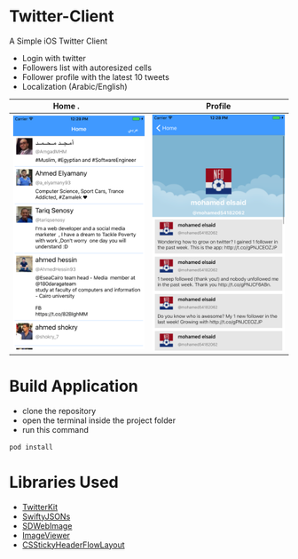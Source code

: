 # Twitter-Client

A Simple iOS Twitter Client 

- Login with twitter 
- Followers list with autoresized cells 
- Follower profile with the latest 10 tweets
- Localization (Arabic/English)

Home .                     |  Profile
:-------------------------:|:-------------------------:
![](Screenshots/home.png)  |  ![](Screenshots/profile.png)

# Build Application
- clone the repository 
- open the terminal inside the project folder
- run this command
```terminal
pod install
```

# Libraries Used
- [TwitterKit](https://dev.twitter.com/twitterkit/ios/installation)
- [SwiftyJSONs](https://github.com/SwiftyJSON/SwiftyJSON)
- [SDWebImage](https://github.com/rs/SDWebImage)
- [ImageViewer](https://github.com/MailOnline/ImageViewer)
- [CSStickyHeaderFlowLayout](https://github.com/CSStickyHeaderFlowLayout/CSStickyHeaderFlowLayout)
